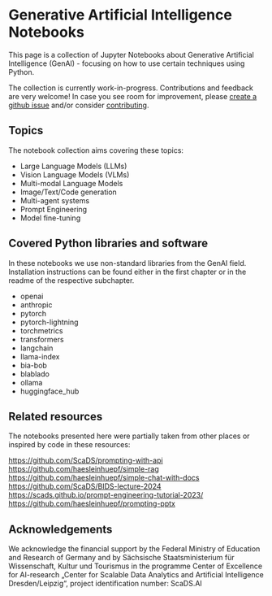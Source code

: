 # Generative Artificial Intelligence Notebooks

This page is a collection of Jupyter Notebooks about Generative Artificial Intelligence (GenAI) - focusing on how to use certain techniques using Python.

The collection is currently work-in-progress. Contributions and feedback are very welcome! In case you see room for improvement, please [create a github issue](https://github.com/ScaDS/Generative-AI-notebooks/issues) and/or consider [contributing](https://github.com/ScaDS/Generative-AI-notebooks/blob/main/CONTRIBUTING.md).

## Topics

The notebook collection aims covering these topics:
* Large Language Models (LLMs)
* Vision Language Models (VLMs)
* Multi-modal Language Models
* Image/Text/Code generation
* Multi-agent systems
* Prompt Engineering
* Model fine-tuning

## Covered Python libraries and software

In these notebooks we use non-standard libraries from the GenAI field. Installation instructions can be found either in the first chapter or in the readme of the respective subchapter.

* openai
* anthropic
* pytorch
* pytorch-lightning
* torchmetrics 
* transformers
* langchain
* llama-index
* bia-bob
* blablado
* ollama
* huggingface_hub 

## Related resources

The notebooks presented here were partially taken from other places or inspired by code in these resources:

https://github.com/ScaDS/prompting-with-api
https://github.com/haesleinhuepf/simple-rag
https://github.com/haesleinhuepf/simple-chat-with-docs
https://github.com/ScaDS/BIDS-lecture-2024
https://scads.github.io/prompt-engineering-tutorial-2023/
https://github.com/haesleinhuepf/prompting-pptx

## Acknowledgements

We acknowledge the financial support by the Federal Ministry of Education and Research of Germany and by Sächsische Staatsministerium für Wissenschaft, Kultur und Tourismus in the programme Center of Excellence for AI-research „Center for Scalable Data Analytics and Artificial Intelligence Dresden/Leipzig“, project identification number: ScaDS.AI
